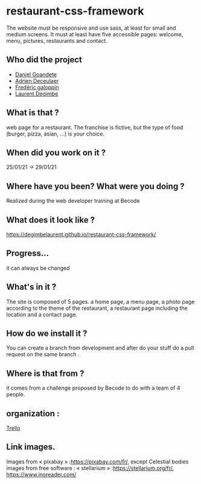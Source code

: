 # restaurant-css-framework

The website must be responsive and use sass, at least for small and medium screens. It must at least have five accessible pages: welcome, menu, pictures, restaurants and contact.

## Who did the project 

* [Daniel Goandete](https://github.com/DanielGoandete)
* [Adrien Deceulaer](https://github.com/DeceulaerAdrien)
* [Fredéric galoppin](https://github.com/fredgaloppin)
* [Laurent Degimbe](https://github.com/DegimbeLaurent)

## What is that ?
web page for a restaurant. The franchise is fictive, but the type of food (burger, pizza, asian, ...) is your choice.

## When did you work on it ?
25/01/21 -> 29/01/21


## Where have you been? What were you doing ?
Realized during the web developer training at Becode

## What does it look like ?
https://degimbelaurent.github.io/restaurant-css-framework/
## Progress…
it can always be changed
## What's in it ?
The site is composed of 5 pages. a home page, a menu page, a photo page according to the theme of the restaurant, a restaurant page including the location and a contact page.
## How do we install it ?
You can create a branch from development and after do your stuff do a pull request on the same branch .
## Where is that from ?
it comes from a challenge proposed by Becode to do with a team of 4 people.
## organization :
[Trello](https://trello.com/b/Jh0jxfuH/becode-projet-restaurant)
## Link images.

Images from « pixabay » :https://pixabay.com/fr/,
except Celestial bodies images from free software : « stellarium » :https://stellarium.org/fr/,
https://www.inoreader.com/

